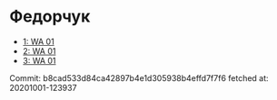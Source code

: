 # Федорчук
- [1: WA 01](1.md)
- [2: WA 01](2.md)
- [3: WA 01](3.md)

Commit: b8cad533d84ca42897b4e1d305938b4effd7f7f6
 fetched at: 20201001-123937
